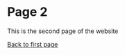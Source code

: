 # Page 2

This is the second page of the website

[Back to first page](https://samfritz.github.io/thimble/)
